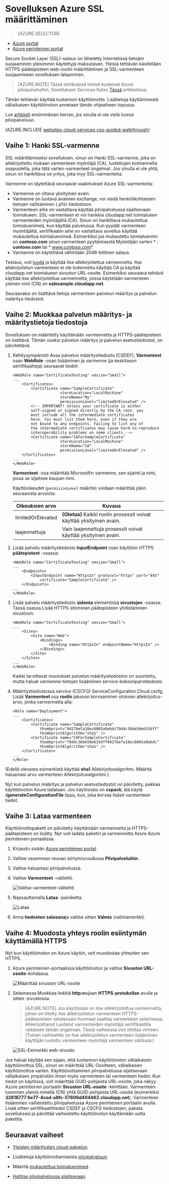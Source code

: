 <properties 
    pageTitle="Määrittää SSL: ää pilvipalvelussa (perinteinen) | Microsoft Azure" 
    description="Katso HTTPS-päätepisteen web-roolin määrittäminen ja SSL-varmenteen suojaamiseen sovelluksen lataaminen." 
    services="cloud-services" 
    documentationCenter=".net" 
    authors="Thraka" 
    manager="timlt" 
    editor=""/>

<tags 
    ms.service="cloud-services" 
    ms.workload="tbd" 
    ms.tgt_pltfrm="na" 
    ms.devlang="na" 
    ms.topic="article" 
    ms.date="10/04/2016"
    ms.author="adegeo"/>




# <a name="configuring-ssl-for-an-application-in-azure"></a>Sovelluksen Azure SSL määrittäminen

> [AZURE.SELECTOR]
- [Azure portal](cloud-services-configure-ssl-certificate-portal.md)
- [Azure perinteinen portal](cloud-services-configure-ssl-certificate.md)

Secure Socket Layer (SSL)-salaus on lähetetty Internetissä tietojen suojaaminen yleisimmin käytettyjä maksutavan. Yleisiä tehtävän käsitellään HTTPS-päätepisteen web-roolin määrittäminen ja SSL-varmenteen suojaamiseen sovelluksen lataaminen.

> [AZURE.NOTE] Tässä tehtävässä toimet koskevat Azure pilvipalveluihin; Sovelluksen Services Katso [Tässä](../app-service-web/web-sites-configure-ssl-certificate.md) artikkelissa.

Tämän tehtävän käyttää tuotannon käyttöönotto. Lisätietoja käyttämisestä väliaikaisen käyttöönoton annetaan tämän ohjeaiheen lopussa.

Lue [artikkeli](cloud-services-how-to-create-deploy.md) ensimmäisen kerran, jos sinulla ei ole vielä luonut pilvipalveluun.

[AZURE.INCLUDE [websites-cloud-services-css-guided-walkthrough](../../includes/websites-cloud-services-css-guided-walkthrough.md)]


## <a name="step-1-get-an-ssl-certificate"></a>Vaihe 1: Hanki SSL-varmenne

SSL määrittämiseksi sovelluksen, sinun on Hanki SSL-varmenne, joka on allekirjoitettu mukaan varmenteen myöntäjä (CA), luotettujen kolmannelta osapuolelta, joka tätä varten-varmenteet ongelmat. Jos sinulla ei ole yhtä, sinun on hankittava se yritys, joka myy SSL-varmenteita.

Varmenne on täytettävä seuraavat vaatimukset Azure SSL-varmenteita:

-   Varmenne on oltava yksityinen avain.
-   Varmenne on luotava avaimen exchange, voi viedä henkilökohtaisten tietojen vaihtaminen (.pfx)-tiedostoon.
-   Varmenteen aihe on vastattava käyttää pilvipalvelussa sijaitsevaan toimialueen. SSL-varmenteen et voi hankkia cloudapp.net toimialueen varmenteiden myöntäjältä (CA). Sinun on hankittava mukautettua toimialuenimeä, kun käyttää palvelussa. Kun pyydät varmenteen myöntäjältä, sertifikaatin aihe on vastattava sovellus käyttää mukautettua toimialuenimeä. Esimerkiksi jos mukautettu toimialuenimi on **contoso.com** sinun varmenteen pyytämisestä Myöntäjän varten * **. contoso.com** tai * *www.contoso.com**.
-   Varmenne on käytettävä vähintään 2048-bittinen salaus.

Testaus, voit [luoda](cloud-services-certs-create.md) ja käyttää itse allekirjoitettua varmennetta. Itse allekirjoitetun varmenteen ei ole todennettu käyttää CA ja käyttää cloudapp.net toimialueen sivuston URL-osoite. Esimerkiksi seuraava tehtävä käyttää itse allekirjoitettua varmennetta, joissa käytetään varmenteen yleinen nimi (CN) on **sslexample.cloudapp.net**.

Seuraavaksi on lisättävä tietoja varmenteen palvelun määritys ja palvelun määritys-tiedostot.

## <a name="step-2-modify-the-service-definition-and-configuration-files"></a>Vaihe 2: Muokkaa palvelun määritys- ja määritystietoja tiedostoja

Sovelluksen on määritetty käyttämään varmennetta ja HTTPS-päätepisteen on lisättävä. Tämän vuoksi palvelun määritys ja palvelun asetustiedostot, on päivitettävä.

1.  Kehitysympäristö Avaa palvelun määritystiedosto (CSDEF), **Varmenteet** osan **WebRole** -osan lisääminen ja varmenne (ja keskitason sertifikaatteja) seuraavat tiedot:

        <WebRole name="CertificateTesting" vmsize="Small">
        ...
            <Certificates>
                <Certificate name="SampleCertificate" 
                             storeLocation="LocalMachine" 
                             storeName="My"
                             permissionLevel="limitedOrElevated" />
                <!-- IMPORTANT! Unless your certificate is either
                self-signed or signed directly by the CA root, you
                must include all the intermediate certificates
                here. You must list them here, even if they are
                not bound to any endpoints. Failing to list any of
                the intermediate certificates may cause hard-to-reproduce
                interoperability problems on some clients.-->
                <Certificate name="CAForSampleCertificate"
                             storeLocation="LocalMachine"
                             storeName="CA"
                             permissionLevel="limitedOrElevated" />
            </Certificates>
        ...
        </WebRole>

    **Varmenteet** -osa määrittää Microsoftin varmenne, sen sijainti ja nimi, jossa se sijaitsee kaupan nimi.
    
    Käyttöoikeudet (`permisionLevel` määrite) voidaan määrittää jokin seuraavista arvoista:

  	| Oikeuksien arvo  | Kuvaus |
  	| ----------------  | ----------- |
  	| limitedOrElevated | **(Oletus)** Kaikki roolin prosessit voivat käyttää yksityinen avain. |
  	| laajennettuja          | Vain laajennettuja prosessit voivat käyttää yksityinen avain.|

2.  Lisää palvelu määritystiedosto **InputEndpoint** osan käyttöön HTTPS **päätepisteet** -osassa:

        <WebRole name="CertificateTesting" vmsize="Small">
        ...
            <Endpoints>
                <InputEndpoint name="HttpsIn" protocol="https" port="443" 
                    certificate="SampleCertificate" />
            </Endpoints>
        ...
        </WebRole>

3.  Lisää palvelu määritystiedosto **sidonta** elementissä **sivustojen** -osassa. Tässä osassa Lisää HTTPS sitominen päätepisteen yhdistäminen sivustoon:

        <WebRole name="CertificateTesting" vmsize="Small">
        ...
            <Sites>
                <Site name="Web">
                    <Bindings>
                        <Binding name="HttpsIn" endpointName="HttpsIn" />
                    </Bindings>
                </Site>
            </Sites>
        ...
        </WebRole>

    Kaikki tarvittavat muutokset palvelun määritystiedoston on suoritettu, mutta haluat varmenne-tietojen lisääminen service-kokoonpanotiedosto.

4.  Määritystiedostossa service (CSCFG) ServiceConfiguration.Cloud.cscfg, Lisää **Varmenteet** osa **roolin** jaksoon korvaaminen otoksen allekirjoitus-arvo, jonka varmennetta alla:

        <Role name="Deployment">
        ...
            <Certificates>
                <Certificate name="SampleCertificate" 
                    thumbprint="9427befa18ec6865a9ebdc79d4c38de50e6316ff" 
                    thumbprintAlgorithm="sha1" />
                <Certificate name="CAForSampleCertificate"
                    thumbprint="79d4c38de50e6316ff9427befa18ec6865a9ebdc" 
                    thumbprintAlgorithm="sha1" />
            </Certificates>
        ...
        </Role>

(Edellä olevasta esimerkistä käyttää **sha1** Allekirjoitusalgoritmi. Määritä haluamasi arvo varmenteen Allekirjoitusalgoritmi.)

Nyt kun palvelun määritys ja palvelun asetustiedostot on päivitetty, pakkaa käyttöönoton Azure ladataan. Jos käytössäsi on **cspack**, älä käytä **/generateConfigurationFile** lippu, kun, joka korvaa lisäsit varmenteen tiedot.

## <a name="step-3-upload-a-certificate"></a>Vaihe 3: Lataa varmenteen

Käyttöönottopaketti on päivitetty käyttämään varmennetta ja HTTPS-päätepisteen on lisätty. Nyt voit ladata paketin ja varmennetta Azure Azure perinteinen-portaalissa.

1. Kirjaudu sisään [Azure perinteinen portal][]. 
2. Valitse vasemman reunan siirtymisruudussa **Pilvipalveluihin** .
3. Valitse haluamasi pilvipalvelussa.
4. Valitse **Varmenteet** -välilehti.

    ![Valitse varmenteet-välilehti](./media/cloud-services-configure-ssl-certificate/click-cert.png)

5. Napsauttamalla **Lataa** -painiketta.

    ![Lataa](./media/cloud-services-configure-ssl-certificate/upload-button.png)
    
6. Anna **tiedoston** **salasana**ja valitse sitten **Valmis** (valintamerkki).

## <a name="step-4-connect-to-the-role-instance-by-using-https"></a>Vaihe 4: Muodosta yhteys roolin esiintymän käyttämällä HTTPS

Nyt kun käyttöönoton on Azure käytön, voit muodostaa yhteyden sen HTTPS.

1.  Azure perinteinen-portaalissa käyttöönoton ja valitse **Sivuston URL-osoite**-kohdassa.

    ![Määrittää sivuston URL-osoite][2]

2.  Selaimessa Muokkaa linkkiä **http:n**sijaan **HTTPS-protokollan** avulla ja sitten ‑sivustossa.

    >[AZURE.NOTE] Jos käytössäsi on itse allekirjoitettua varmennetta, johon on liitetty itse allekirjoitetun varmenteen HTTPS-päätepisteen selatessasi huomaat saattaa varmenteen selaimessa. Allekirjoittanut Luotetut varmenteiden myöntäjä sertifikaatilla ratkaisee tämän ongelman; Tässä vaiheessa voit ohittaa virheen. (Toinen vaihtoehto on itse allekirjoitetun varmenteen lisääminen käyttäjän luotettu varmenteen myöntäjä varmenteen säilössä.)

    ![SSL-Esimerkki web-sivusto][3]

Jos haluat käyttää sen sijaan, että tuotannon käyttöönoton väliaikaisen käyttöönottoa SSL, sinun on määrittää URL-Osoitteen, väliaikaisen käyttöönottoa varten. Käyttöönottaminen pilvipalvelussa sijaitsevaan väliaikaisen ympäristön ilman myös varmenteen tai varmenteen tiedot. Kun tiedot on käytössä, voit määrittää GUID-pohjaista URL-osoite, joka näkyy Azure perinteinen portaalin **Sivuston URL-osoite** -kenttään. Varmenteen luominen yleisiä nimellä (CN) yhtä GUID-pohjaista URL-osoite (esimerkiksi **32818777 6e77-4ced-a8fc-57609d404462.cloudapp.net**). Varmenteen lisääminen vaiheistettu pilvipalvelussa Azure perinteinen portaalin avulla. Lisää sitten sertifikaattitiedot CSDEF ja CSCFG tiedostojen, pakata sovelluksesi ja päivittää vaiheistettu käyttöönoton käyttämään uutta pakettia.

## <a name="next-steps"></a>Seuraavat vaiheet

* [Yleisten määritysten cloud-palvelun](cloud-services-how-to-configure.md).
* Lisätietoja käyttöönottamisesta [pilvipalveluun](cloud-services-how-to-create-deploy.md).
* Määritä [mukautettua toimialuenimeä](cloud-services-custom-domain-name.md).
* [Hallitse pilvipalvelussa sijaitsevaan](cloud-services-how-to-manage.md).


  [Azure perinteinen portal]: http://manage.windowsazure.com
  [0]: ./media/cloud-services-configure-ssl-certificate/CreateCloudService.png
  [1]: ./media/cloud-services-configure-ssl-certificate/AddCertificate.png
  [2]: ./media/cloud-services-configure-ssl-certificate/CopyURL.png
  [3]: ./media/cloud-services-configure-ssl-certificate/SSLCloudService.png
  [4]: ./media/cloud-services-configure-ssl-certificate/AddCertificateComplete.png  
